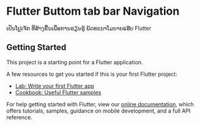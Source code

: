 # Flutter Buttom tab bar Navigation

ເປັນໂປຼເຈັກ ທີ່ສ້າງຂື້ນເພື່ອການຮຽນຮູ້ ພັດທະນາໂມບາຍແອ໊ບ Flutter

## Getting Started

This project is a starting point for a Flutter application.

A few resources to get you started if this is your first Flutter project:

- [Lab: Write your first Flutter app](https://flutter.dev/docs/get-started/codelab)
- [Cookbook: Useful Flutter samples](https://flutter.dev/docs/cookbook)

For help getting started with Flutter, view our
[online documentation](https://flutter.dev/docs), which offers tutorials,
samples, guidance on mobile development, and a full API reference.

